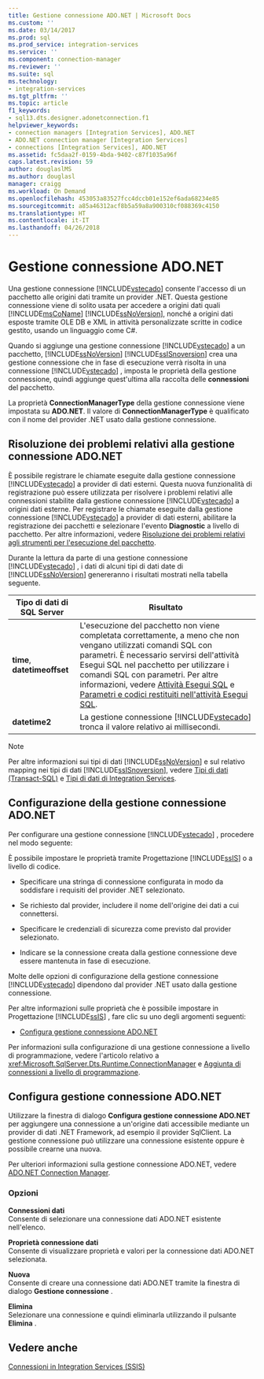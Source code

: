 ```yaml
---
title: Gestione connessione ADO.NET | Microsoft Docs
ms.custom: ''
ms.date: 03/14/2017
ms.prod: sql
ms.prod_service: integration-services
ms.service: ''
ms.component: connection-manager
ms.reviewer: ''
ms.suite: sql
ms.technology:
- integration-services
ms.tgt_pltfrm: ''
ms.topic: article
f1_keywords:
- sql13.dts.designer.adonetconnection.f1
helpviewer_keywords:
- connection managers [Integration Services], ADO.NET
- ADO.NET connection manager [Integration Services]
- connections [Integration Services], ADO.NET
ms.assetid: fc5daa2f-0159-4bda-9402-c87f1035a96f
caps.latest.revision: 59
author: douglaslMS
ms.author: douglasl
manager: craigg
ms.workload: On Demand
ms.openlocfilehash: 453053a83527fcc4dccb01e152ef6ada68234e85
ms.sourcegitcommit: a85a46312acf8b5a59a8a900310cf088369c4150
ms.translationtype: HT
ms.contentlocale: it-IT
ms.lasthandoff: 04/26/2018
---
```

# <a name="adonet-connection-manager"></a>Gestione connessione ADO.NET
  Una gestione connessione [!INCLUDE[vstecado](../../includes/vstecado-md.md)] consente l'accesso di un pacchetto alle origini dati tramite un provider .NET. Questa gestione connessione viene di solito usata per accedere a origini dati quali [!INCLUDE[msCoName](../../includes/msconame-md.md)] [!INCLUDE[ssNoVersion](../../includes/ssnoversion-md.md)], nonché a origini dati esposte tramite OLE DB e XML in attività personalizzate scritte in codice gestito, usando un linguaggio come C#.  
  
 Quando si aggiunge una gestione connessione [!INCLUDE[vstecado](../../includes/vstecado-md.md)] a un pacchetto, [!INCLUDE[ssNoVersion](../../includes/ssnoversion-md.md)] [!INCLUDE[ssISnoversion](../../includes/ssisnoversion-md.md)] crea una gestione connessione che in fase di esecuzione verrà risolta in una connessione [!INCLUDE[vstecado](../../includes/vstecado-md.md)] , imposta le proprietà della gestione connessione, quindi aggiunge quest'ultima alla raccolta delle **connessioni** del pacchetto.  
  
 La proprietà **ConnectionManagerType** della gestione connessione viene impostata su **ADO.NET**. Il valore di **ConnectionManagerType** è qualificato con il nome del provider .NET usato dalla gestione connessione.  
  
## <a name="adonet-connection-manager-troubleshooting"></a>Risoluzione dei problemi relativi alla gestione connessione ADO.NET  
 È possibile registrare le chiamate eseguite dalla gestione connessione [!INCLUDE[vstecado](../../includes/vstecado-md.md)] a provider di dati esterni. Questa nuova funzionalità di registrazione può essere utilizzata per risolvere i problemi relativi alle connessioni stabilite dalla gestione connessione [!INCLUDE[vstecado](../../includes/vstecado-md.md)] a origini dati esterne. Per registrare le chiamate eseguite dalla gestione connessione [!INCLUDE[vstecado](../../includes/vstecado-md.md)] a provider di dati esterni, abilitare la registrazione dei pacchetti e selezionare l'evento **Diagnostic** a livello di pacchetto. Per altre informazioni, vedere [Risoluzione dei problemi relativi agli strumenti per l'esecuzione del pacchetto](../../integration-services/troubleshooting/troubleshooting-tools-for-package-execution.md).  
  
 Durante la lettura da parte di una gestione connessione [!INCLUDE[vstecado](../../includes/vstecado-md.md)] , i dati di alcuni tipi di dati date di [!INCLUDE[ssNoVersion](../../includes/ssnoversion-md.md)] genereranno i risultati mostrati nella tabella seguente.  
  
|Tipo di dati di SQL Server|Risultato|  
|--------------------------|------------|  
|**time**, **datetimeoffset**|L'esecuzione del pacchetto non viene completata correttamente, a meno che non vengano utilizzati comandi SQL con parametri. È necessario servirsi dell'attività Esegui SQL nel pacchetto per utilizzare i comandi SQL con parametri. Per altre informazioni, vedere [Attività Esegui SQL](../../integration-services/control-flow/execute-sql-task.md) e [Parametri e codici restituiti nell'attività Esegui SQL](http://msdn.microsoft.com/library/a3ca65e8-65cf-4272-9a81-765a706b8663).|  
|**datetime2**|La gestione connessione [!INCLUDE[vstecado](../../includes/vstecado-md.md)] tronca il valore relativo ai millisecondi.|  
  
> [!NOTE]  
>  Per altre informazioni sui tipi di dati [!INCLUDE[ssNoVersion](../../includes/ssnoversion-md.md)] e sul relativo mapping nei tipi di dati [!INCLUDE[ssISnoversion](../../includes/ssisnoversion-md.md)], vedere [Tipi di dati &#40;Transact-SQL&#41;](../../t-sql/data-types/data-types-transact-sql.md) e [Tipi di dati di Integration Services](../../integration-services/data-flow/integration-services-data-types.md).  
  
## <a name="adonet-connection-manager-configuration"></a>Configurazione della gestione connessione ADO.NET  
 Per configurare una gestione connessione [!INCLUDE[vstecado](../../includes/vstecado-md.md)] , procedere nel modo seguente:  
  
 È possibile impostare le proprietà tramite Progettazione [!INCLUDE[ssIS](../../includes/ssis-md.md)] o a livello di codice.  
  
-   Specificare una stringa di connessione configurata in modo da soddisfare i requisiti del provider .NET selezionato.  
  
-   Se richiesto dal provider, includere il nome dell'origine dei dati a cui connettersi.  
  
-   Specificare le credenziali di sicurezza come previsto dal provider selezionato.  
  
-   Indicare se la connessione creata dalla gestione connessione deve essere mantenuta in fase di esecuzione.  
  
 Molte delle opzioni di configurazione della gestione connessione [!INCLUDE[vstecado](../../includes/vstecado-md.md)] dipendono dal provider .NET usato dalla gestione connessione.  
  
 Per altre informazioni sulle proprietà che è possibile impostare in Progettazione [!INCLUDE[ssIS](../../includes/ssis-md.md)] , fare clic su uno degli argomenti seguenti:  
  
-   [Configura gestione connessione ADO.NET](../../integration-services/connection-manager/configure-ado-net-connection-manager.md)  
  
 Per informazioni sulla configurazione di una gestione connessione a livello di programmazione, vedere l'articolo relativo a <xref:Microsoft.SqlServer.Dts.Runtime.ConnectionManager> e [Aggiunta di connessioni a livello di programmazione](../../integration-services/building-packages-programmatically/adding-connections-programmatically.md).  
  
## <a name="configure-adonet-connection-manager"></a>Configura gestione connessione ADO.NET
  Utilizzare la finestra di dialogo **Configura gestione connessione ADO.NET** per aggiungere una connessione a un'origine dati accessibile mediante un provider di dati .NET Framework, ad esempio il provider SqlClient. La gestione connessione può utilizzare una connessione esistente oppure è possibile crearne una nuova.  
  
 Per ulteriori informazioni sulla gestione connessione ADO.NET, vedere [ADO.NET Connection Manager](../../integration-services/connection-manager/ado-net-connection-manager.md).  
  
### <a name="options"></a>Opzioni  
 **Connessioni dati**  
 Consente di selezionare una connessione dati ADO.NET esistente nell'elenco.  
  
 **Proprietà connessione dati**  
 Consente di visualizzare proprietà e valori per la connessione dati ADO.NET selezionata.  
  
 **Nuova**  
 Consente di creare una connessione dati ADO.NET tramite la finestra di dialogo **Gestione connessione** .  
  
 **Elimina**  
 Selezionare una connessione e quindi eliminarla utilizzando il pulsante **Elimina** .  
  
## <a name="see-also"></a>Vedere anche  
 [Connessioni in Integration Services &#40;SSIS&#41;](../../integration-services/connection-manager/integration-services-ssis-connections.md)  
  
  
